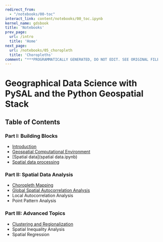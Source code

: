 ```yaml
---
redirect_from:
  - "/notebooks/00-toc"
interact_link: content/notebooks/00_toc.ipynb
kernel_name: gdsbook
title: 'Notebooks'
prev_page:
  url: /intro
  title: 'Home'
next_page:
  url: /notebooks/05_choropleth
  title: 'Choropleths'
comment: "***PROGRAMMATICALLY GENERATED, DO NOT EDIT. SEE ORIGINAL FILES IN /content***"
---
```


# Geographical Data Science with PySAL and the Python Geospatial Stack


## Table of Contents

### Part I: Building Blocks

- [Introduction](introduction.ipynb)
- [Geospatial Computational Environment](geospatial_computational_environment.ipynb)
- [Spatial data](spatial data.ipynb)
- [Spatial data processing](spatial_data_processing.ipynb)

### Part II: Spatial Data Analysis
- [Choropleth Mapping](choropleth.ipynb)
- [Global Spatial Autocorrelation Analysis](sp_autocorrelation.ipynb)
- Local Autocorrelation Analysis
- Point Pattern Analysis


### Part III: Advanced Topics
- [Clustering and Regionalization](clustering_and_regionalization.ipynb)
- Spatial Inequality Analysis
- Spatial Regression

